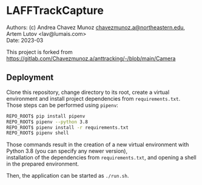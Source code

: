 # LAFFTrackCapture

Authors: (c) Andrea Chavez Munoz <chavezmunoz.a@northeastern.edu>, Artem Lutov &lt;&#108;&#97;v&commat;lumais&#46;&#99;om&gt;  
Date: 2023-03  

This project is forked from https://gitlab.com/Chavezmunoz.a/anttracking/-/blob/main/Camera 

## Deployment
Clone this repository, change directory to its root, create a virtual environment and install project dependencies from `requirements.txt`.  
Those steps can be performed using `pipenv`:
```sh
REPO_ROOT$ pip install pipenv
REPO_ROOT$ pipenv --python 3.8
REPO_ROOT$ pipenv install -r requirements.txt
REPO_ROOT$ pipenv shell
```
Those commands result in the creation of a new virtual environment with Python 3.8 (you can specify any newer version),  
installation of the dependencies from `requirements.txt`,
and opening a shell in the prepared environment.

Then, the application can be started as `./run.sh`.
